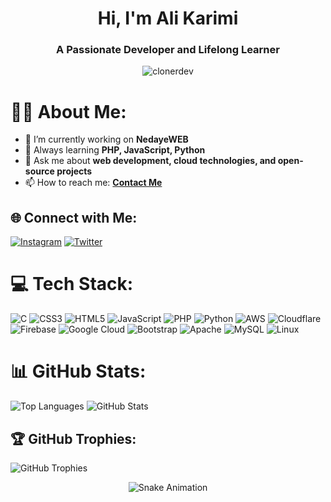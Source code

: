 <h1 align='center'>Hi, I'm Ali Karimi</h1>
<h3 align='center'>A Passionate Developer and Lifelong Learner</h3>

<p align="center">
  <img src="https://komarev.com/ghpvc/?username=clonerdev&label=Profile%20views&color=0e75b6&style=flat" alt="clonerdev" />
</p>

# 👨‍💻 About Me:
- 🔭 I’m currently working on **NedayeWEB**
- 🌱 Always learning **PHP, JavaScript, Python**
- 💬 Ask me about **web development, cloud technologies, and open-source projects**
- 📫 How to reach me: **[Contact Me](mailto:your-email@example.com)**

## 🌐 Connect with Me:
<p align="left">
  <a href="https://www.instagram.com/akarimi_official" target="_blank"><img src="https://img.shields.io/badge/Instagram-%23E4405F.svg?logo=Instagram&logoColor=white" alt="Instagram"></a>
  <a href="https://twitter.com/akarimiofficial" target="_blank"><img src="https://img.shields.io/badge/Twitter-%231DA1F2.svg?logo=Twitter&logoColor=white" alt="Twitter"></a>
</p>

# 💻 Tech Stack:
<p align="left">
  <img src="https://img.shields.io/badge/c-%2300599C.svg?style=for-the-badge&logo=c&logoColor=white" alt="C" />
  <img src="https://img.shields.io/badge/css3-%231572B6.svg?style=for-the-badge&logo=css3&logoColor=white" alt="CSS3" />
  <img src="https://img.shields.io/badge/html5-%23E34F26.svg?style=for-the-badge&logo=html5&logoColor=white" alt="HTML5" />
  <img src="https://img.shields.io/badge/javascript-%23323330.svg?style=for-the-badge&logo=javascript&logoColor=%23F7DF1E" alt="JavaScript" />
  <img src="https://img.shields.io/badge/php-%23777BB4.svg?style=for-the-badge&logo=php&logoColor=white" alt="PHP" />
  <img src="https://img.shields.io/badge/python-3670A0?style=for-the-badge&logo=python&logoColor=ffdd54" alt="Python" />
  <img src="https://img.shields.io/badge/AWS-%23FF9900.svg?style=for-the-badge&logo=amazon-aws&logoColor=white" alt="AWS" />
  <img src="https://img.shields.io/badge/Cloudflare-F38020?style=for-the-badge&logo=Cloudflare&logoColor=white" alt="Cloudflare" />
  <img src="https://img.shields.io/badge/firebase-%23039BE5.svg?style=for-the-badge&logo=firebase" alt="Firebase" />
  <img src="https://img.shields.io/badge/Google%20Cloud-%234285F4.svg?style=for-the-badge&logo=google-cloud&logoColor=white" alt="Google Cloud" />
  <img src="https://img.shields.io/badge/bootstrap-%23563D7C.svg?style=for-the-badge&logo=bootstrap&logoColor=white" alt="Bootstrap" />
  <img src="https://img.shields.io/badge/apache-%23D42029.svg?style=for-the-badge&logo=apache&logoColor=white" alt="Apache" />
  <img src="https://img.shields.io/badge/mysql-%2300f.svg?style=for-the-badge&logo=mysql&logoColor=white" alt="MySQL" />
  <img src="https://img.shields.io/badge/Linux-FCC624?style=for-the-badge&logo=linux&logoColor=black" alt="Linux" />
</p>

# 📊 GitHub Stats:
<p align="left">
  <img src="https://github-readme-stats.vercel.app/api/top-langs/?username=clonerdev&theme=nightowl&hide_border=false&include_all_commits=true&count_private=true&layout=compact" alt="Top Languages" />
  <img src="https://github-readme-stats.vercel.app/api?username=clonerdev&theme=nightowl&hide_border=false&include_all_commits=true&count_private=true" alt="GitHub Stats" />
</p>

## 🏆 GitHub Trophies:
<p align="left">
  <img src="https://github-profile-trophy.vercel.app/?username=clonerdev&theme=darkhub&no-frame=false&no-bg=false&margin-w=4" alt="GitHub Trophies" />
</p>

<p align="center">
  <img src="https://github.com/clonerdev/clonerdev/raw/output/github-contribution-grid-snake.svg" alt="Snake Animation" />
</p>

